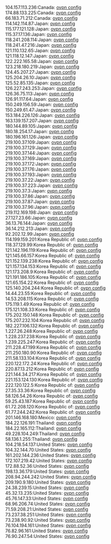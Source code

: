 104.157.113.236:Canada: [ovpn config](vpn/104_157_113_236.ovpn)  
174.88.133.225:Canada: [ovpn config](vpn/174_88_133_225.ovpn)  
66.183.71.212:Canada: [ovpn config](vpn/66_183_71_212.ovpn)  
114.142.114.87:Japan: [ovpn config](vpn/114_142_114_87.ovpn)  
115.177.121.128:Japan: [ovpn config](vpn/115_177_121_128.ovpn)  
115.37.17.136:Japan: [ovpn config](vpn/115_37_17_136.ovpn)  
118.241.208.114:Japan: [ovpn config](vpn/118_241_208_114.ovpn)  
118.241.47.216:Japan: [ovpn config](vpn/118_241_47_216.ovpn)  
121.110.132.65:Japan: [ovpn config](vpn/121_110_132_65.ovpn)  
121.118.12.147:Japan: [ovpn config](vpn/121_118_12_147.ovpn)  
122.222.165.58:Japan: [ovpn config](vpn/122_222_165_58.ovpn)  
123.218.180.219:Japan: [ovpn config](vpn/123_218_180_219.ovpn)  
124.45.207.27:Japan: [ovpn config](vpn/124_45_207_27.ovpn)  
125.204.26.10:Japan: [ovpn config](vpn/125_204_26_10.ovpn)  
125.52.85.135:Japan: [ovpn config](vpn/125_52_85_135.ovpn)  
126.227.243.253:Japan: [ovpn config](vpn/126_227_243_253.ovpn)  
126.36.75.113:Japan: [ovpn config](vpn/126_36_75_113.ovpn)  
126.91.117.64:Japan: [ovpn config](vpn/126_91_117_64.ovpn)  
150.249.156.59:Japan: [ovpn config](vpn/150_249_156_59.ovpn)  
150.249.61.47:Japan: [ovpn config](vpn/150_249_61_47.ovpn)  
153.184.226.126:Japan: [ovpn config](vpn/153_184_226_126.ovpn)  
163.139.157.207:Japan: [ovpn config](vpn/163_139_157_207.ovpn)  
180.144.89.105:Japan: [ovpn config](vpn/180_144_89_105.ovpn)  
180.18.254.17:Japan: [ovpn config](vpn/180_18_254_17.ovpn)  
180.196.161.126:Japan: [ovpn config](vpn/180_196_161_126.ovpn)  
219.100.37.109:Japan: [ovpn config](vpn/219_100_37_109.ovpn)  
219.100.37.129:Japan: [ovpn config](vpn/219_100_37_129.ovpn)  
219.100.37.144:Japan: [ovpn config](vpn/219_100_37_144.ovpn)  
219.100.37.169:Japan: [ovpn config](vpn/219_100_37_169.ovpn)  
219.100.37.172:Japan: [ovpn config](vpn/219_100_37_172.ovpn)  
219.100.37.176:Japan: [ovpn config](vpn/219_100_37_176.ovpn)  
219.100.37.193:Japan: [ovpn config](vpn/219_100_37_193.ovpn)  
219.100.37.22:Japan: [ovpn config](vpn/219_100_37_22.ovpn)  
219.100.37.223:Japan: [ovpn config](vpn/219_100_37_223.ovpn)  
219.100.37.3:Japan: [ovpn config](vpn/219_100_37_3.ovpn)  
219.100.37.86:Japan: [ovpn config](vpn/219_100_37_86.ovpn)  
219.100.37.87:Japan: [ovpn config](vpn/219_100_37_87.ovpn)  
219.100.37.96:Japan: [ovpn config](vpn/219_100_37_96.ovpn)  
219.112.169.198:Japan: [ovpn config](vpn/219_112_169_198.ovpn)  
27.127.23.66:Japan: [ovpn config](vpn/27_127_23_66.ovpn)  
36.13.76.144:Japan: [ovpn config](vpn/36_13_76_144.ovpn)  
36.14.212.213:Japan: [ovpn config](vpn/36_14_212_213.ovpn)  
92.202.12.99:Japan: [ovpn config](vpn/92_202_12_99.ovpn)  
114.199.159.201:Korea Republic of: [ovpn config](vpn/114_199_159_201.ovpn)  
118.37.129.99:Korea Republic of: [ovpn config](vpn/118_37_129_99.ovpn)  
121.142.196.119:Korea Republic of: [ovpn config](vpn/121_142_196_119.ovpn)  
121.145.66.157:Korea Republic of: [ovpn config](vpn/121_145_66_157.ovpn)  
121.152.139.238:Korea Republic of: [ovpn config](vpn/121_152_139_238.ovpn)  
121.157.134.153:Korea Republic of: [ovpn config](vpn/121_157_134_153.ovpn)  
121.173.208.9:Korea Republic of: [ovpn config](vpn/121_173_208_9.ovpn)  
121.191.186.105:Korea Republic of: [ovpn config](vpn/121_191_186_105.ovpn)  
121.65.154.22:Korea Republic of: [ovpn config](vpn/121_65_154_22.ovpn)  
125.140.204.244:Korea Republic of: [ovpn config](vpn/125_140_204_244.ovpn)  
14.44.23.55:Korea Republic of: [ovpn config](vpn/14_44_23_55.ovpn)  
14.53.208.115:Korea Republic of: [ovpn config](vpn/14_53_208_115.ovpn)  
175.119.1.49:Korea Republic of: [ovpn config](vpn/175_119_1_49.ovpn)  
175.121.108.33:Korea Republic of: [ovpn config](vpn/175_121_108_33.ovpn)  
175.202.150.148:Korea Republic of: [ovpn config](vpn/175_202_150_148.ovpn)  
175.207.232.104:Korea Republic of: [ovpn config](vpn/175_207_232_104.ovpn)  
182.227.106.132:Korea Republic of: [ovpn config](vpn/182_227_106_132.ovpn)  
1.227.26.248:Korea Republic of: [ovpn config](vpn/1_227_26_248.ovpn)  
1.228.237.238:Korea Republic of: [ovpn config](vpn/1_228_237_238.ovpn)  
1.239.225.247:Korea Republic of: [ovpn config](vpn/1_239_225_247.ovpn)  
211.228.47.199:Korea Republic of: [ovpn config](vpn/211_228_47_199.ovpn)  
211.250.180.90:Korea Republic of: [ovpn config](vpn/211_250_180_90.ovpn)  
211.58.133.104:Korea Republic of: [ovpn config](vpn/211_58_133_104.ovpn)  
220.122.172.24:Korea Republic of: [ovpn config](vpn/220_122_172_24.ovpn)  
220.87.13.212:Korea Republic of: [ovpn config](vpn/220_87_13_212.ovpn)  
221.144.34.217:Korea Republic of: [ovpn config](vpn/221_144_34_217.ovpn)  
221.153.124.130:Korea Republic of: [ovpn config](vpn/221_153_124_130.ovpn)  
222.120.122.5:Korea Republic of: [ovpn config](vpn/222_120_122_5.ovpn)  
27.35.33.36:Korea Republic of: [ovpn config](vpn/27_35_33_36.ovpn)  
58.126.54.26:Korea Republic of: [ovpn config](vpn/58_126_54_26.ovpn)  
59.25.43.187:Korea Republic of: [ovpn config](vpn/59_25_43_187.ovpn)  
61.72.208.120:Korea Republic of: [ovpn config](vpn/61_72_208_120.ovpn)  
61.77.244.242:Korea Republic of: [ovpn config](vpn/61_77_244_242.ovpn)  
201.146.168.180:Mexico: [ovpn config](vpn/201_146_168_180.ovpn)  
184.22.126.191:Thailand: [ovpn config](vpn/184_22_126_191.ovpn)  
184.22.165.112:Thailand: [ovpn config](vpn/184_22_165_112.ovpn)  
49.228.104.249:Thailand: [ovpn config](vpn/49_228_104_249.ovpn)  
58.136.1.255:Thailand: [ovpn config](vpn/58_136_1_255.ovpn)  
104.218.54.137:United States: [ovpn config](vpn/104_218_54_137.ovpn)  
104.32.144.70:United States: [ovpn config](vpn/104_32_144_70.ovpn)  
161.202.144.236:United States: [ovpn config](vpn/161_202_144_236.ovpn)  
172.107.219.42:United States: [ovpn config](vpn/172_107_219_42.ovpn)  
172.88.52.36:United States: [ovpn config](vpn/172_88_52_36.ovpn)  
198.13.36.179:United States: [ovpn config](vpn/198_13_36_179.ovpn)  
208.94.244.242:United States: [ovpn config](vpn/208_94_244_242.ovpn)  
209.190.9.180:United States: [ovpn config](vpn/209_190_9_180.ovpn)  
24.38.239.15:United States: [ovpn config](vpn/24_38_239_15.ovpn)  
45.32.13.235:United States: [ovpn config](vpn/45_32_13_235.ovpn)  
45.76.147.33:United States: [ovpn config](vpn/45_76_147_33.ovpn)  
68.96.206.74:United States: [ovpn config](vpn/68_96_206_74.ovpn)  
71.59.208.21:United States: [ovpn config](vpn/71_59_208_21.ovpn)  
73.237.38.251:United States: [ovpn config](vpn/73_237_38_251.ovpn)  
73.238.90.92:United States: [ovpn config](vpn/73_238_90_92.ovpn)  
76.104.194.161:United States: [ovpn config](vpn/76_104_194_161.ovpn)  
76.82.96.161:United States: [ovpn config](vpn/76_82_96_161.ovpn)  
76.90.247.54:United States: [ovpn config](vpn/76_90_247_54.ovpn)  
